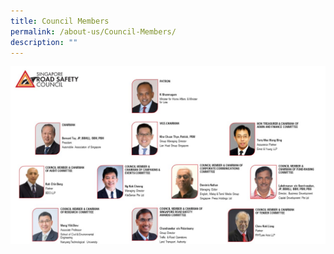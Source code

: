 ```yaml
---
title: Council Members
permalink: /about-us/Council-Members/
description: ""
---
```

![](/images/Slide1.jpg)